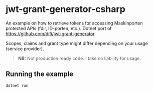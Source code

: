 # jwt-grant-generator-csharp

An example on how to retrieve tokens for accessing Maskinporten protected APIs (fdir, ID-porten, etc.). Dotnet port of https://github.com/difi/jwt-grant-generator.

Scopes, claims and grant type might differ depending on your usage (service provider).


> **NB:** Not production ready code. I take no liability for usage.


## **Running the example**

```bash
dotnet run
```

